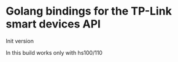 # Golang bindings for the TP-Link smart devices API
Init version

In this build works only with hs100/110